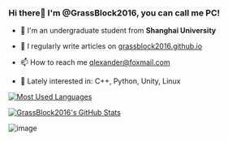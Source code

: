 ### Hi there👋 I'm @GrassBlock2016, you can call me PC!

- 🏫 I'm an undergraduate student from **Shanghai University**

- 📝 I regularly write articles on [grassblock2016.github.io](grassblock2016.github.io)

- 📫 How to reach me qlexander@foxmail.com

- 🤔 Lately interested in: C++, Python, Unity, Linux

[![Most Used Languages](https://github-readme-stats.vercel.app/api/top-langs/?username=GrassBlock2016&layout=compact&theme=algolia&&show_icons=true&hide=tex,Cmake,Batchfile)](https://github.com/anuraghazra/github-readme-stats)

[![GrassBlock2016's GitHub Stats](https://github-readme-stats.vercel.app/api?username=GrassBlock2016&theme=algolia&show_icons=true&?count_private=true)](https://github.com/anuraghazra/github-readme-stats)

![image](https://github.com/GrassBlock2016/GrassBlock2016/assets/26358584/1c1193e3-a001-4c26-aca7-af52ea1dc2db)
